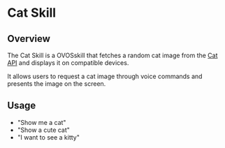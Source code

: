 # Cat Skill

## Overview

The Cat Skill is a OVOSskill that fetches a random cat image from the [Cat API](https://thecatapi.com/) and displays it on compatible devices. 

It allows users to request a cat image through voice commands and presents the image on the screen.

## Usage

- "Show me a cat"
- "Show a cute cat"
- "I want to see a kitty"

